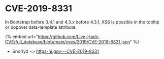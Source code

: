 # CVE-2019-8331

In Bootstrap before 3.4.1 and 4.3.x before 4.3.1, XSS is possible in the tooltip or popover data-template attribute.

{% embed url="https://github.com/Live-Hack-CVE/full_database/blob/main/cves/2019/CVE-2019-8331.json" %}


* Snorlyd ~> [https-nj.gov---CVE-2019-8331](https://www.alice-snow.ru/2019/database/cve-2019-8331/https-nj.gov---cve-2019-8331-snorlyd)